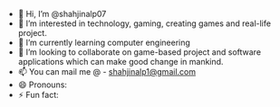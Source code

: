 - 👋 Hi, I’m @shahjinalp07
- 👀 I’m interested in technology, gaming, creating games and real-life project.
- 🌱 I’m currently learning computer engineering 
- 💞️ I’m looking to collaborate on game-based project and software applications which can make good change in mankind.
- 📫 You can mail me @ - shahjinalp1@gmail.com
- 😄 Pronouns: 
- ⚡ Fun fact: 

<!---
shahjinalp07/shahjinalp07 is a ✨ special ✨ repository because its `README.md` (this file) appears on your GitHub profile.
You can click the Preview link to take a look at your changes.
--->
